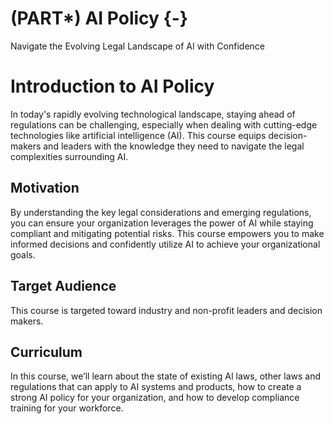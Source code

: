 
# (PART\*) AI Policy {-}


Navigate the Evolving Legal Landscape of AI with Confidence

# Introduction to AI Policy

In today's rapidly evolving technological landscape, staying ahead of regulations can be challenging, especially when dealing with cutting-edge technologies like artificial intelligence (AI). This course equips decision-makers and leaders with the knowledge they need to navigate the legal complexities surrounding AI.

## Motivation

By understanding the key legal considerations and emerging regulations, you can ensure your organization leverages the power of AI while staying compliant and mitigating potential risks. This course empowers you to make informed decisions and confidently utilize AI to achieve your organizational goals.

## Target Audience  

This course is targeted toward industry and non-profit leaders and decision makers.

## Curriculum  

In this course, we’ll learn about the state of existing AI laws, other laws and regulations that can apply to AI systems and products, how to create a strong AI policy for your organization, and how to develop compliance training for your workforce.

